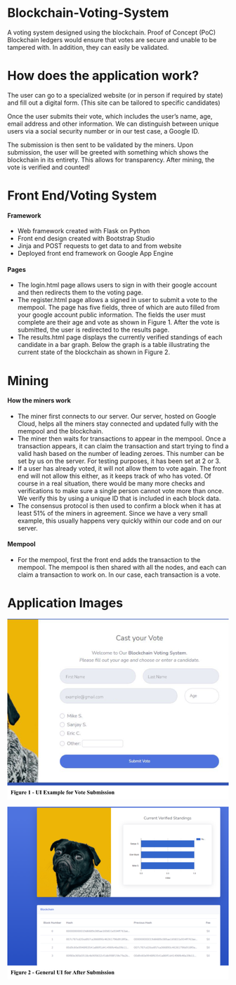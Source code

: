 # Blockchain-Voting-System
A voting system designed using the blockchain. Proof of Concept (PoC)
Blockchain ledgers would ensure that votes are secure and unable to be tampered with. In addition, they can easily be validated. 

# How does the application work?
The user can go to a specialized website (or in person if required by state) and fill out a digital form. (This site can be tailored to specific candidates) 

Once the user submits their vote, which includes the user’s name, age, email address and other information. We can distinguish between unique users via a social security number or in our test case, a Google ID. 

The submission is then sent to be validated by the miners. Upon submission, the user will be greeted with something which shows the blockchain in its entirety. This allows for transparency. After mining, the vote is verified and counted!

# Front End/Voting System
#### Framework
+ Web framework created with Flask on Python 
+ Front end design created with Bootstrap Studio
+ Jinja and POST requests to get data to and from website
+ Deployed front end framework on Google App Engine


#### Pages 
+ The login.html page allows users to sign in with their google account and then redirects them to the voting page.
+ The register.html page allows a signed in user to submit a vote to the mempool. The page has five fields, three of which are auto filled from your google account public information. The fields the user must complete are their age and vote as shown in Figure 1. After the vote is submitted, the user is redirected to the results page. 
+ The results.html page displays the currently verified standings of each candidate in a bar graph. Below the graph is a table illustrating the current state of the blockchain as shown in Figure 2. 

# Mining
#### How the miners work
+ The miner first connects to our server. Our server, hosted on Google Cloud, helps all the miners stay connected and updated fully with the mempool and the blockchain. 
+ The miner then waits for transactions to appear in the mempool. Once a transaction appears, it can claim the transaction and start trying to find a valid hash based on the number of leading zeroes. This number can be set by us on the server. For testing purposes, it has been set at 2 or 3. 
+ If a user has already voted, it will not allow them to vote again. The front end will not allow this either, as it keeps track of who has voted. Of course in a real situation, there would be many more checks and verifications to make sure a single person cannot vote more than once. We verify this by using a unique ID that is included in each block data. 
+ The consensus protocol is then used to confirm a block when it has at least 51% of the miners in agreement. Since we have a very small example, this usually happens very quickly within our code and on our server. 


#### Mempool
+ For the mempool, first the front end adds the transaction to the mempool. The mempool is then shared with all the nodes, and each can claim a transaction to work on. In our case, each transaction is a vote. 


# Application Images

![Register](https://github.com/scsewbh/Blockchain-Voting-System/blob/main/images/register.png)

![Results](https://github.com/scsewbh/Blockchain-Voting-System/blob/main/images/results.png)
